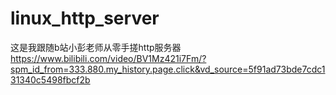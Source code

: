 # linux_http_server
这是我跟随b站小彭老师从零手搓http服务器
https://www.bilibili.com/video/BV1Mz421i7Fm/?spm_id_from=333.880.my_history.page.click&vd_source=5f91ad73bde7cdc131340c5498fbcf2b
